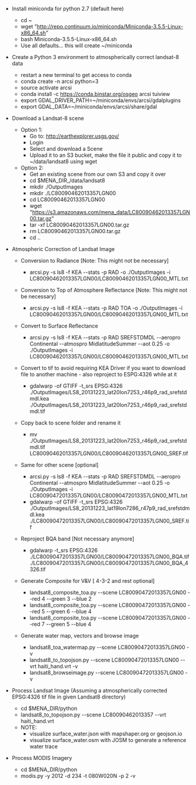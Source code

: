 * Install miniconda for python 2.7 (default here)
  * cd ~
  * wget "http://repo.continuum.io/miniconda/Miniconda-3.5.5-Linux-x86_64.sh"
  * bash Miniconda-3.5.5-Linux-x86_64.sh
  * Use all defaults... this will create ~/miniconda
  
* Create a Python 3 environment to atmospherically correct landsat-8 data
  * restart a new terminal to get access to conda
  * conda create -n arcsi python=3
  * source activate arcsi
  * conda install -c https://conda.binstar.org/osgeo arcsi tuiview
  * export GDAL_DRIVER_PATH=~/miniconda/envs/arcsi/gdalplugins
  * export GDAL_DATA=~/miniconda/envs/arcsi/share/gdal
  
* Download a Landsat-8 scene
  * Option 1: 
    * Go to: http://earthexplorer.usgs.gov/
	* Login
	* Select and download a Scene
	* Upload it to an S3 bucket, make the file it public and copy it to ~/data/landsat8 using wget
  * Option 2:
    * Get an existing scene from our own S3 and copy it over
	* cd $MENA_DIR_/data/landsat8
	* mkdir ./OutputImages
	* mkdir ./LC80090462013357LGN00
	* cd LC80090462013357LGN00
	* wget "https://s3.amazonaws.com/mena_data/LC80090462013357LGN00.tar.gz"
	* tar -xf LC80090462013357LGN00.tar.gz
	* rm LC80090462013357LGN00.tar.gz
	* cd ..

* Atmospheric Correction of Landsat Image
	* Conversion to Radiance [Note: This might not be necessary]
	  * arcsi.py -s ls8 -f KEA --stats -p RAD -o ./OutputImages -i LC80090462013357LGN00/LC80090462013357LGN00_MTL.txt
	* Conversion to Top of Atmosphere Reflectance [Note: This might not be necessary]
	  * arcsi.py -s ls8 -f KEA --stats -p RAD TOA -o ./OutputImages -i LC80090462013357LGN00/LC80090462013357LGN00_MTL.txt
	* Convert to Surface Reflectance
	  * arcsi.py -s ls8 -f KEA --stats -p RAD SREFSTDMDL --aeropro Continental --atmospro MidlatitudeSummer --aot 0.25 -o ./OutputImages -i LC80090462013357LGN00/LC80090462013357LGN00_MTL.txt
	* Convert to tif to avoid requiring KEA Driver if you want to download file to another machine - also reproject to ESPG:4326 while at it 
	  * gdalwarp -of GTIFF -t_srs EPSG:4326 ./OutputImages/LS8_20131223_lat20lon7253_r46p9_rad_srefstdmdl.kea ./OutputImages/LS8_20131223_lat20lon7253_r46p9_rad_srefstdmdl.tif  
	* Copy back to scene folder and rename it
	  * mv ./OutputImages/LS8_20131223_lat20lon7253_r46p9_rad_srefstdmdl.tif LC80090462013357LGN00/LC80090462013357LGN00_SREF.tif
	  
	* Same for other scene [optional]
	  * arcsi.py -s ls8 -f KEA --stats -p RAD SREFSTDMDL --aeropro Continental --atmospro MidlatitudeSummer --aot 0.25 -o ./OutputImages -i LC80090472013357LGN00/LC80090472013357LGN00_MTL.txt
	  * gdalwarp -of GTIFF -t_srs EPSG:4326 ./OutputImages/LS8_20131223_lat19lon7286_r47p9_rad_srefstdmdl.kea ./LC80090472013357LGN00/LC80090472013357LGN00_SREF.tif
	  
	* Reproject BQA band [Not necessary anymore]
	  * gdalwarp -t_srs EPSG:4326 ./LC80090472013357LGN00/LC80090472013357LGN00_BQA.tif ./LC80090472013357LGN00/LC80090472013357LGN00_BQA_4326.tif
	  	  
	* Generate Composite for V&V [ 4-3-2 and rest optional]
	  * landsat8_composite_toa.py --scene LC80090472013357LGN00 --red 4 --green 3 --blue 2
	  * landsat8_composite_toa.py --scene LC80090472013357LGN00 --red 5 --green 6 --blue 4
	  * landsat8_composite_toa.py --scene LC80090472013357LGN00 --red 7 --green 5 --blue 4
	  
	* Generate water map, vectors and browse image
	  * landsat8_toa_watermap.py --scene LC80090472013357LGN00 -v
	  * landsat8_to_topojson.py --scene LC80090472013357LGN00 --vrt haiti_hand.vrt -v
	  * landsat8_browseimage.py --scene LC80090472013357LGN00 -v
	  
* Process Landsat Image (Assuming a atmospherically corrected EPSG:4326 tif file in given Landsat8 directory)
  * cd $MENA_DIR/python
  * landsat8_to_topojson.py --scene LC80090462013357 --vrt haiti_hand.vrt
  * NOTE: 
    * visualize surface_water.json with mapshaper.org or geojson.io
    * visualize surface_water.osm with JOSM to generate a reference water trace

* Process MODIS Imagery
  * cd $MENA_DIR/python
  * modis.py -y 2012 -d 234 -t 080W020N -p 2 -v
